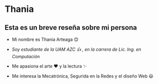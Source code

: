 # **Thania**

## Esta es un breve reseña sobre mi persona

* Mi nombre es Thania Arteaga :blush:

* *Soy estudiante de la UAM AZC :thumbsup: , en la carrera de Lic. Ing. en Computación*

* Me apasiona el arte :heart: y la lectura :sparkles:

* Me interesa la Mecatrónica, Segurida en la Redes y el diseño Web :smiley:


